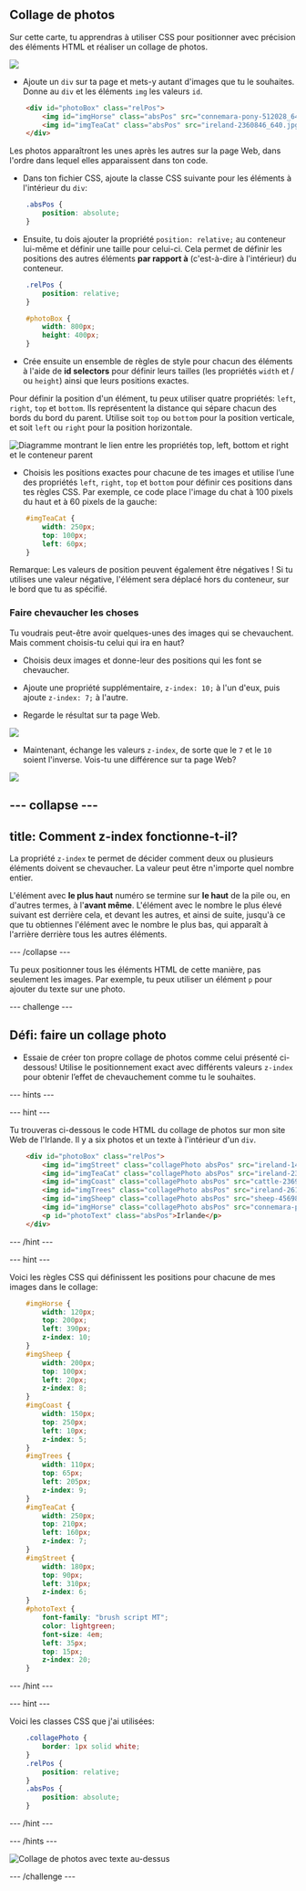 ## Collage de photos

Sur cette carte, tu apprendras à utiliser CSS pour positionner avec précision des éléments HTML et réaliser un collage de photos.

![](images/photoCollageWithText_wide.png)

+ Ajoute un `div` sur ta page et mets-y autant d'images que tu le souhaites. Donne au `div` et les éléments `img` les valeurs `id`.

```html
    <div id="photoBox" class="relPos">
        <img id="imgHorse" class="absPos" src="connemara-pony-512028_640.jpg" alt="Connemara pony" />
        <img id="imgTeaCat" class="absPos" src="ireland-2360846_640.jpg" alt="Even cats drink tea in Ireland!" />
    </div>
```

Les photos apparaîtront les unes après les autres sur la page Web, dans l'ordre dans lequel elles apparaissent dans ton code.

+ Dans ton fichier CSS, ajoute la classe CSS suivante pour les éléments à l'intérieur du `div`: 

```css
    .absPos {
        position: absolute;
    }
```

+ Ensuite, tu dois ajouter la propriété `position: relative;` au conteneur lui-même et définir une taille pour celui-ci. Cela permet de définir les positions des autres éléments **par rapport à** (c'est-à-dire à l'intérieur) du conteneur.

```css
    .relPos {
        position: relative;
    }

    #photoBox {
        width: 800px;
        height: 400px;
    }
```

+ Crée ensuite un ensemble de règles de style pour chacun des éléments à l'aide de **id selectors** pour définir leurs tailles (les propriétés `width` et / ou `height`) ainsi que leurs positions exactes.

Pour définir la position d'un élément, tu peux utiliser quatre propriétés: `left`, `right`, `top` et `bottom`. Ils représentent la distance qui sépare chacun des bords du bord du parent. Utilise soit `top` ou `bottom` pour la position verticale, et soit `left` ou `right` pour la position horizontale.

![Diagramme montrant le lien entre les propriétés top, left, bottom et right et le conteneur parent](images/cssPositionProperties.png)

+ Choisis les positions exactes pour chacune de tes images et utilise l’une des propriétés `left`, `right`, `top` et `bottom` pour définir ces positions dans tes règles CSS. Par exemple, ce code place l'image du chat à 100 pixels du haut et à 60 pixels de la gauche:

```css
    #imgTeaCat {
        width: 250px;
        top: 100px;
        left: 60px;
    }
```

Remarque: Les valeurs de position peuvent également être négatives ! Si tu utilises une valeur négative, l'élément sera déplacé hors du conteneur, sur le bord que tu as spécifié.

### Faire chevaucher les choses

Tu voudrais peut-être avoir quelques-unes des images qui se chevauchent. Mais comment choisis-tu celui qui ira en haut?

+ Choisis deux images et donne-leur des positions qui les font se chevaucher.

+ Ajoute une propriété supplémentaire, `z-index: 10;` à l'un d'eux, puis ajoute `z-index: 7;` à l'autre.

+ Regarde le résultat sur ta page Web.

![](images/horse10Cat7.png)

+ Maintenant, échange les valeurs `z-index`, de sorte que le `7` et le `10` soient l'inverse. Vois-tu une différence sur ta page Web?

![](images/horse7Cat10.png)

--- collapse ---
---
title: Comment z-index fonctionne-t-il?
---

La propriété `z-index` te permet de décider comment deux ou plusieurs éléments doivent se chevaucher. La valeur peut être n'importe quel nombre entier.

L'élément avec **le plus haut** numéro se termine sur **le haut** de la pile ou, en d'autres termes, à l'**avant même**. L'élément avec le nombre le plus élevé suivant est derrière cela, et devant les autres, et ainsi de suite, jusqu'à ce que tu obtiennes l'élément avec le nombre le plus bas, qui apparaît à l'arrière derrière tous les autres éléments.

--- /collapse ---

Tu peux positionner tous les éléments HTML de cette manière, pas seulement les images. Par exemple, tu peux utiliser un élément `p` pour ajouter du texte sur une photo.

--- challenge ---

## Défi: faire un collage photo

+ Essaie de créer ton propre collage de photos comme celui présenté ci-dessous! Utilise le positionnement exact avec différents valeurs `z-index` pour obtenir l’effet de chevauchement comme tu le souhaites.

--- hints ---


--- hint ---

Tu trouveras ci-dessous le code HTML du collage de photos sur mon site Web de l'Irlande. Il y a six photos et un texte à l'intérieur d'un `div`.

```html
    <div id="photoBox" class="relPos">
        <img id="imgStreet" class="collagePhoto absPos" src="ireland-1474045_640.jpg" alt="Irish town" />
        <img id="imgTeaCat" class="collagePhoto absPos" src="ireland-2360846_640.jpg" alt="Even cats drink tea in Ireland!" />
        <img id="imgCoast" class="collagePhoto absPos" src="cattle-2369463_640.jpg" alt="Cows at the coast" />
        <img id="imgTrees" class="collagePhoto absPos" src="ireland-2614852_640.jpg" alt="Tree tunnel" />
        <img id="imgSheep" class="collagePhoto absPos" src="sheep-456989_640.jpg" alt="Sheep on the road" />
        <img id="imgHorse" class="collagePhoto absPos" src="connemara-pony-512028_640.jpg" alt="Connemara pony" />
        <p id="photoText" class="absPos">Irlande</p>
    </div>
```

--- /hint ---

--- hint ---

Voici les règles CSS qui définissent les positions pour chacune de mes images dans le collage:

```css
    #imgHorse {
        width: 120px;
        top: 200px;
        left: 390px;
        z-index: 10;
    }
    #imgSheep {
        width: 200px;
        top: 100px;
        left: 20px;
        z-index: 8;
    }
    #imgCoast {
        width: 150px;
        top: 250px;
        left: 10px;
        z-index: 5;
    }
    #imgTrees {
        width: 110px;
        top: 65px;
        left: 205px;
        z-index: 9;
    }
    #imgTeaCat {
        width: 250px;
        top: 210px;
        left: 160px;
        z-index: 7;
    }
    #imgStreet {
        width: 180px;
        top: 90px;
        left: 310px;
        z-index: 6;
    }
    #photoText {
        font-family: "brush script MT";
        color: lightgreen;
        font-size: 4em;
        left: 35px;
        top: 15px;
        z-index: 20;
    }
```

--- /hint ---

--- hint ---

Voici les classes CSS que j'ai utilisées:

```css
    .collagePhoto {
        border: 1px solid white;
    }
    .relPos {
        position: relative;
    }
    .absPos {
        position: absolute;
    }
```

--- /hint ---

--- /hints ---

![Collage de photos avec texte au-dessus](images/photoCollageExample.png)

--- /challenge ---